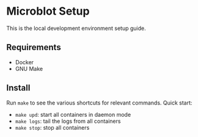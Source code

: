 # Microblot Setup

This is the local development environment setup guide.


## Requirements

- Docker
- GNU Make


## Install

Run `make` to see the various shortcuts for relevant commands. Quick start:

- `make upd`: start all containers in daemon mode
- `make logs`: tail the logs from all containers
- `make stop`: stop all containers
